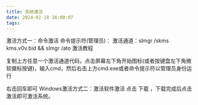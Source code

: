 ```yaml
---
title: 系统激活
date: 2024-02-18 16:00:07
tags:
---
```

激活方式一：命令激活
命令提示符(管理员)：
激活通道：slmgr /skms kms.v0v.bid && slmgr /ato 
激活教程

复制上方任意一个激活通道代码，点击屏幕左下角开始图标(或者按键盘左下角微软徽标按键)，输入cmd，然后右击上方cmd.exe或者命令提示符以管理员身份运行



右击回车即可
Windows激活方式二：激活软件激活
点击 下载 ，下载完成后点击激活即可激活系统。